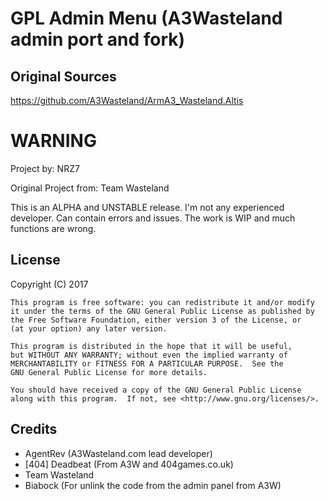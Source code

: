 # GPL Admin Menu (A3Wasteland admin port and fork)


## Original Sources
https://github.com/A3Wasteland/ArmA3_Wasteland.Altis


# WARNING

Project by: NRZ7

Original Project from: Team Wasteland

This is an ALPHA and UNSTABLE release. I'm not any experienced developer. Can contain errors and issues. The work is WIP and much functions are wrong.


## License
Copyright (C) 2017

	This program is free software: you can redistribute it and/or modify
    it under the terms of the GNU General Public License as published by
    the Free Software Foundation, either version 3 of the License, or
    (at your option) any later version.

    This program is distributed in the hope that it will be useful,
    but WITHOUT ANY WARRANTY; without even the implied warranty of
    MERCHANTABILITY or FITNESS FOR A PARTICULAR PURPOSE.  See the
    GNU General Public License for more details.

    You should have received a copy of the GNU General Public License
    along with this program.  If not, see <http://www.gnu.org/licenses/>.


## Credits

* AgentRev (A3Wasteland.com lead developer)
* [404] Deadbeat (From A3W and 404games.co.uk)
* Team Wasteland
* Biabock (For unlink the code from the admin panel from A3W)
